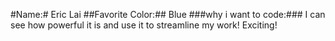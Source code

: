 #Name:#
Eric Lai
##Favorite Color:##
Blue
###why i want to code:###
I can see how powerful it is and use it to streamline my work! Exciting!
